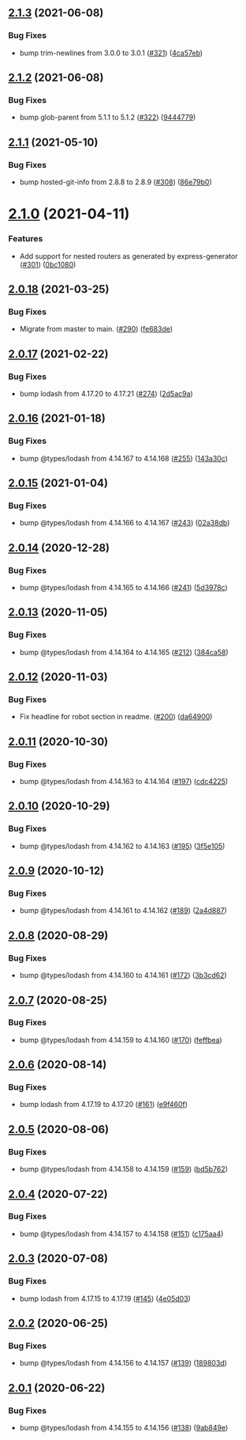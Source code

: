 ## [2.1.3](https://github.com/thenativeweb/get-routes/compare/2.1.2...2.1.3) (2021-06-08)


### Bug Fixes

* bump trim-newlines from 3.0.0 to 3.0.1 ([#321](https://github.com/thenativeweb/get-routes/issues/321)) ([4ca57eb](https://github.com/thenativeweb/get-routes/commit/4ca57eb15840f9c7e47ebb3619e7ec6b14b3313d))

## [2.1.2](https://github.com/thenativeweb/get-routes/compare/2.1.1...2.1.2) (2021-06-08)


### Bug Fixes

* bump glob-parent from 5.1.1 to 5.1.2 ([#322](https://github.com/thenativeweb/get-routes/issues/322)) ([9444779](https://github.com/thenativeweb/get-routes/commit/94447796845954bb6e2a98152b6d3d951845ec3a))

## [2.1.1](https://github.com/thenativeweb/get-routes/compare/2.1.0...2.1.1) (2021-05-10)


### Bug Fixes

* bump hosted-git-info from 2.8.8 to 2.8.9 ([#308](https://github.com/thenativeweb/get-routes/issues/308)) ([86e79b0](https://github.com/thenativeweb/get-routes/commit/86e79b0479f6620911a4d27a843eeb69a179b52f))

# [2.1.0](https://github.com/thenativeweb/get-routes/compare/2.0.18...2.1.0) (2021-04-11)


### Features

* Add support for nested routers as generated by express-generator ([#301](https://github.com/thenativeweb/get-routes/issues/301)) ([0bc1080](https://github.com/thenativeweb/get-routes/commit/0bc1080c7a383ecb3f6e48605bb8e436a3093515))

## [2.0.18](https://github.com/thenativeweb/get-routes/compare/2.0.17...2.0.18) (2021-03-25)


### Bug Fixes

* Migrate from master to main. ([#290](https://github.com/thenativeweb/get-routes/issues/290)) ([fe683de](https://github.com/thenativeweb/get-routes/commit/fe683ded2826d54664724a81622295cf72158296))

## [2.0.17](https://github.com/thenativeweb/get-routes/compare/2.0.16...2.0.17) (2021-02-22)


### Bug Fixes

* bump lodash from 4.17.20 to 4.17.21 ([#274](https://github.com/thenativeweb/get-routes/issues/274)) ([2d5ac9a](https://github.com/thenativeweb/get-routes/commit/2d5ac9aaecb669c79e25597cab51f7df8aeeead5))

## [2.0.16](https://github.com/thenativeweb/get-routes/compare/2.0.15...2.0.16) (2021-01-18)


### Bug Fixes

* bump @types/lodash from 4.14.167 to 4.14.168 ([#255](https://github.com/thenativeweb/get-routes/issues/255)) ([143a30c](https://github.com/thenativeweb/get-routes/commit/143a30ced189b9b5137e510c9fee8c4c3c313c4c))

## [2.0.15](https://github.com/thenativeweb/get-routes/compare/2.0.14...2.0.15) (2021-01-04)


### Bug Fixes

* bump @types/lodash from 4.14.166 to 4.14.167 ([#243](https://github.com/thenativeweb/get-routes/issues/243)) ([02a38db](https://github.com/thenativeweb/get-routes/commit/02a38db011573b73e266363b0926523654207367))

## [2.0.14](https://github.com/thenativeweb/get-routes/compare/2.0.13...2.0.14) (2020-12-28)


### Bug Fixes

* bump @types/lodash from 4.14.165 to 4.14.166 ([#241](https://github.com/thenativeweb/get-routes/issues/241)) ([5d3978c](https://github.com/thenativeweb/get-routes/commit/5d3978c1b16f868c9bb0b781b529b2cbcb85753d))

## [2.0.13](https://github.com/thenativeweb/get-routes/compare/2.0.12...2.0.13) (2020-11-05)


### Bug Fixes

* bump @types/lodash from 4.14.164 to 4.14.165 ([#212](https://github.com/thenativeweb/get-routes/issues/212)) ([384ca58](https://github.com/thenativeweb/get-routes/commit/384ca58eccb170db68d7bd376204e5b61b4f6102))

## [2.0.12](https://github.com/thenativeweb/get-routes/compare/2.0.11...2.0.12) (2020-11-03)


### Bug Fixes

* Fix headline for robot section in readme. ([#200](https://github.com/thenativeweb/get-routes/issues/200)) ([da64900](https://github.com/thenativeweb/get-routes/commit/da649008016a0c3cbeb6106f0886aa1e82a6c0c3))

## [2.0.11](https://github.com/thenativeweb/get-routes/compare/2.0.10...2.0.11) (2020-10-30)


### Bug Fixes

* bump @types/lodash from 4.14.163 to 4.14.164 ([#197](https://github.com/thenativeweb/get-routes/issues/197)) ([cdc4225](https://github.com/thenativeweb/get-routes/commit/cdc4225d83c722d24c8b83bbe7e5b0a8b9a59da6))

## [2.0.10](https://github.com/thenativeweb/get-routes/compare/2.0.9...2.0.10) (2020-10-29)


### Bug Fixes

* bump @types/lodash from 4.14.162 to 4.14.163 ([#195](https://github.com/thenativeweb/get-routes/issues/195)) ([3f5e105](https://github.com/thenativeweb/get-routes/commit/3f5e105105602a433e344d632ca11c0767792079))

## [2.0.9](https://github.com/thenativeweb/get-routes/compare/2.0.8...2.0.9) (2020-10-12)


### Bug Fixes

* bump @types/lodash from 4.14.161 to 4.14.162 ([#189](https://github.com/thenativeweb/get-routes/issues/189)) ([2a4d887](https://github.com/thenativeweb/get-routes/commit/2a4d88752564e6ab84334846d804b5e857895947))

## [2.0.8](https://github.com/thenativeweb/get-routes/compare/2.0.7...2.0.8) (2020-08-29)


### Bug Fixes

* bump @types/lodash from 4.14.160 to 4.14.161 ([#172](https://github.com/thenativeweb/get-routes/issues/172)) ([3b3cd62](https://github.com/thenativeweb/get-routes/commit/3b3cd6260328e5b91f21bf0d5a5ae81dc18194b8))

## [2.0.7](https://github.com/thenativeweb/get-routes/compare/2.0.6...2.0.7) (2020-08-25)


### Bug Fixes

* bump @types/lodash from 4.14.159 to 4.14.160 ([#170](https://github.com/thenativeweb/get-routes/issues/170)) ([feffbea](https://github.com/thenativeweb/get-routes/commit/feffbeacdbe1c7e9e57151915d8243fdbc7bcc2a))

## [2.0.6](https://github.com/thenativeweb/get-routes/compare/2.0.5...2.0.6) (2020-08-14)


### Bug Fixes

* bump lodash from 4.17.19 to 4.17.20 ([#161](https://github.com/thenativeweb/get-routes/issues/161)) ([e9f460f](https://github.com/thenativeweb/get-routes/commit/e9f460ffea9d8707c4d7eace10b9d22ecb7a3cee))

## [2.0.5](https://github.com/thenativeweb/get-routes/compare/2.0.4...2.0.5) (2020-08-06)


### Bug Fixes

* bump @types/lodash from 4.14.158 to 4.14.159 ([#159](https://github.com/thenativeweb/get-routes/issues/159)) ([bd5b762](https://github.com/thenativeweb/get-routes/commit/bd5b76251c4d1b89d675ac23d27c8ceb4ccb33d8))

## [2.0.4](https://github.com/thenativeweb/get-routes/compare/2.0.3...2.0.4) (2020-07-22)


### Bug Fixes

* bump @types/lodash from 4.14.157 to 4.14.158 ([#151](https://github.com/thenativeweb/get-routes/issues/151)) ([c175aa4](https://github.com/thenativeweb/get-routes/commit/c175aa45f8dd4542db9e2a6c95178e222866dd28))

## [2.0.3](https://github.com/thenativeweb/get-routes/compare/2.0.2...2.0.3) (2020-07-08)


### Bug Fixes

* bump lodash from 4.17.15 to 4.17.19 ([#145](https://github.com/thenativeweb/get-routes/issues/145)) ([4e05d03](https://github.com/thenativeweb/get-routes/commit/4e05d0386ca35c43242f500dfd72be72c645ce58))

## [2.0.2](https://github.com/thenativeweb/get-routes/compare/2.0.1...2.0.2) (2020-06-25)


### Bug Fixes

* bump @types/lodash from 4.14.156 to 4.14.157 ([#139](https://github.com/thenativeweb/get-routes/issues/139)) ([189803d](https://github.com/thenativeweb/get-routes/commit/189803dcb191a3749e3ee59144e6ca3e66c84ac5))

## [2.0.1](https://github.com/thenativeweb/get-routes/compare/2.0.0...2.0.1) (2020-06-22)


### Bug Fixes

* bump @types/lodash from 4.14.155 to 4.14.156 ([#138](https://github.com/thenativeweb/get-routes/issues/138)) ([9ab849e](https://github.com/thenativeweb/get-routes/commit/9ab849e710d496e6d299f85047ecf3a7d3ee7bba))
